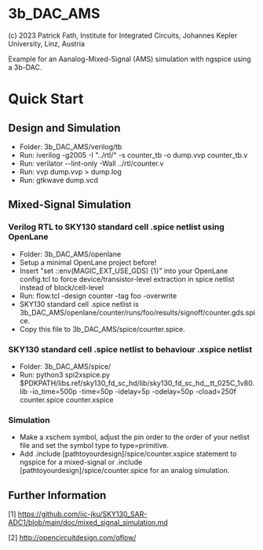 # 3b_DAC_AMS

(c) 2023 Patrick Fath, Institute for Integrated Circuits, Johannes Kepler University, Linz, Austria

Example for an Aanalog-Mixed-Signal (AMS) simulation with ngspice using a 3b-DAC.

# Quick Start

## Design and Simulation
- Folder: 3b_DAC_AMS/verilog/tb
- Run: iverilog -g2005 -I "../rtl/" -s counter_tb -o dump.vvp counter_tb.v
- Run: verilator --lint-only -Wall ../rtl/counter.v
- Run: vvp dump.vvp > dump.log
- Run: gtkwave dump.vcd

## Mixed-Signal Simulation
### Verilog RTL to SKY130 standard cell .spice netlist using OpenLane
- Folder: 3b_DAC_AMS/openlane
- Setup a minimal OpenLane project before!
- Insert "set ::env(MAGIC_EXT_USE_GDS) {1}" into your OpenLane config.tcl to force device/transistor-level extraction in spice netlist instead of block/cell-level
- Run: flow.tcl -design counter -tag foo -overwrite
- SKY130 standard cell .spice netlist is 3b_DAC_AMS/openlane/counter/runs/foo/results/signoff/counter.gds.spice.
- Copy this file to 3b_DAC_AMS/spice/counter.spice.
### SKY130 standard cell .spice netlist to behaviour .xspice netlist
- Folder: 3b_DAC_AMS/spice/
- Run: python3 spi2xspice.py $PDKPATH/libs.ref/sky130_fd_sc_hd/lib/sky130_fd_sc_hd__tt_025C_1v80.lib -io_time=500p -time=50p -idelay=5p -odelay=50p -cload=250f counter.spice counter.xspice
### Simulation
- Make a xschem symbol, adjust the pin order to the order of your netlist file and set the symbol type to type=primitive.
- Add .include [pathtoyourdesign]/spice/counter.xspice statement to ngspice for a mixed-signal or .include [pathtoyourdesign]/spice/counter.spice for an analog simulation.

## Further Information
[1] https://github.com/iic-jku/SKY130_SAR-ADC1/blob/main/doc/mixed_signal_simulation.md

[2] http://opencircuitdesign.com/qflow/
